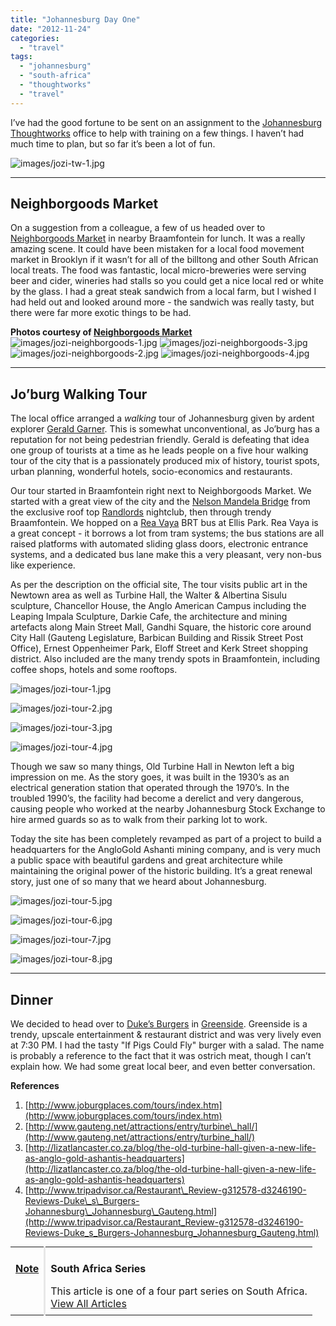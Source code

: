 ```yaml
---
title: "Johannesburg Day One"
date: "2012-11-24"
categories: 
  - "travel"
tags: 
  - "johannesburg"
  - "south-africa"
  - "thoughtworks"
  - "travel"
---
```


I’ve had the good fortune to be sent on an assignment to the [Johannesburg Thoughtworks](http://join.thoughtworks.com/south-africa) office to help with training on a few things. I haven’t had much time to plan, but so far it’s been a lot of fun.

![images/jozi-tw-1.jpg](images/jozi-tw-11.jpg)

* * *

## Neighborgoods Market

On a suggestion from a colleague, a few of us headed over to [Neighborgoods Market](http://www.neighbourgoodsmarket.co.za/) in nearby Braamfontein for lunch. It was a really amazing scene. It could have been mistaken for a local food movement market in Brooklyn if it wasn’t for all of the billtong and other South African local treats. The food was fantastic, local micro-breweries were serving beer and cider, wineries had stalls so you could get a nice local red or white by the glass. I had a great steak sandwich from a local farm, but I wished I had held out and looked around more - the sandwich was really tasty, but there were far more exotic things to be had.

**Photos courtesy of [Neighborgoods Market](http://www.neighbourgoodsmarket.co.za/)**  
![images/jozi-neighborgoods-1.jpg](images/jozi-neighborgoods-1.jpg) ![images/jozi-neighborgoods-3.jpg](images/jozi-neighborgoods-3.jpg) ![images/jozi-neighborgoods-2.jpg](images/jozi-neighborgoods-2.jpg) ![images/jozi-neighborgoods-4.jpg](images/jozi-neighborgoods-4.jpg)

* * *

## Jo’burg Walking Tour

The local office arranged a _walking_ tour of Johannesburg given by ardent explorer [Gerald Garner](http://www.joburgplaces.com/gerald/index.htm). This is somewhat unconventional, as Jo’burg has a reputation for not being pedestrian friendly. Gerald is defeating that idea one group of tourists at a time as he leads people on a five hour walking tour of the city that is a passionately produced mix of history, tourist spots, urban planning, wonderful hotels, socio-economics and restaurants.

Our tour started in Braamfontein right next to Neighborgoods Market. We started with a great view of the city and the [Nelson Mandela Bridge](http://en.wikipedia.org/wiki/Nelson_Mandela_Bridge) from the exclusive roof top [Randlords](http://www.randlords.co.za/) nightclub, then through trendy Braamfontein. We hopped on a [Rea Vaya](http://www.reavaya.org.za/) BRT bus at Ellis Park. Rea Vaya is a great concept - it borrows a lot from tram systems; the bus stations are all raised platforms with automated sliding glass doors, electronic entrance systems, and a dedicated bus lane make this a very pleasant, very non-bus like experience.

As per the description on the official site, The tour visits public art in the Newtown area as well as Turbine Hall, the Walter & Albertina Sisulu sculpture, Chancellor House, the Anglo American Campus including the Leaping Impala Sculpture, Darkie Cafe, the architecture and mining artefacts along Main Street Mall, Gandhi Square, the historic core around City Hall (Gauteng Legislature, Barbican Building and Rissik Street Post Office), Ernest Oppenheimer Park, Eloff Street and Kerk Street shopping district. Also included are the many trendy spots in Braamfontein, including coffee shops, hotels and some rooftops.

![images/jozi-tour-1.jpg](images/jozi-tour-1.jpg)

![images/jozi-tour-2.jpg](images/jozi-tour-2.jpg)

![images/jozi-tour-3.jpg](images/jozi-tour-3.jpg)

![images/jozi-tour-4.jpg](images/jozi-tour-4.jpg)

Though we saw so many things, Old Turbine Hall in Newton left a big impression on me. As the story goes, it was built in the 1930’s as an electrical generation station that operated through the 1970’s. In the troubled 1990’s, the facility had become a derelict and very dangerous, causing people who worked at the nearby Johannesburg Stock Exchange to hire armed guards so as to walk from their parking lot to work.

Today the site has been completely revamped as part of a project to build a headquarters for the AngloGold Ashanti mining company, and is very much a public space with beautiful gardens and great architecture while maintaining the original power of the historic building. It’s a great renewal story, just one of so many that we heard about Johannesburg.

![images/jozi-tour-5.jpg](images/jozi-tour-5.jpg)

![images/jozi-tour-6.jpg](images/jozi-tour-6.jpg)

![images/jozi-tour-7.jpg](images/jozi-tour-7.jpg)

![images/jozi-tour-8.jpg](images/jozi-tour-8.jpg)

* * *

## Dinner

We decided to head over to [Duke’s Burgers](http://www.tripadvisor.ca/Restaurant_Review-g312578-d3246190-Reviews-Duke_s_Burgers-Johannesburg_Johannesburg_Gauteng.html) in [Greenside](http://en.wikipedia.org/wiki/Greenside,_Gauteng). Greenside is a trendy, upscale entertainment & restaurant district and was very lively even at 7:30 PM. I had the tasty "If Pigs Could Fly" burger with a salad. The name is probably a reference to the fact that it was ostrich meat, though I can’t explain how. We had some great local beer, and even better conversation.

**References**

1. [http://www.joburgplaces.com/tours/index.htm](http://www.joburgplaces.com/tours/index.htm)
2. [http://www.gauteng.net/attractions/entry/turbine\_hall/](http://www.gauteng.net/attractions/entry/turbine_hall/)
3. [http://lizatlancaster.co.za/blog/the-old-turbine-hall-given-a-new-life-as-anglo-gold-ashantis-headquarters](http://lizatlancaster.co.za/blog/the-old-turbine-hall-given-a-new-life-as-anglo-gold-ashantis-headquarters)
4. [http://www.tripadvisor.ca/Restaurant\_Review-g312578-d3246190-Reviews-Duke\_s\_Burgers-Johannesburg\_Johannesburg\_Gauteng.html](http://www.tripadvisor.ca/Restaurant_Review-g312578-d3246190-Reviews-Duke_s_Burgers-Johannesburg_Johannesburg_Gauteng.html)

<table style="margin:.2em 0;"><tbody><tr valign="top"><td style="padding:.5em;"><p><b><u>Note</u></b></p></td><td style="border-left:3px solid #e8e8e8;padding:.5em;"><p><b>South Africa Series</b></p>This article is one of a four part series on South Africa.<br><a href="http://kylehodgson.com/tag/south-africa/">View All Articles</a></td></tr></tbody></table>

